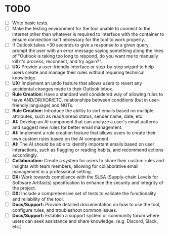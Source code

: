 # TODO

- [ ] Write basic tests.
- [ ] Make the testing environment for the tool unable to connect to the internet other than whatever is required to interface with the container to ensure connection isn't necessary for the tool to work properly.
- [ ] If Outlook takes >30 seconds to give a response to a given query, prompt the user with an error message saying something along the lines of "Outlook is taking too long to respond, do you want me to manually kill it's process, reconnect, and try again?".
- [ ] **UX:** Provide a user-friendly interface or step-by-step wizard to help users create and manage their rules without requiring technical knowledge.
- [ ] **UX:** Implement an undo feature that allows users to revert any accidental changes made to their Outlook inbox.
- [ ] **Rule Creation:** Have a standard well considered way of allowing rules to have AND/OR/XOR/ETC. relationships between conditions (but in user-friendly language) and NOTs.
- [ ] **Rule Creation:** Introduce the ability to sort emails based on multiple attributes, such as read/unread status, sender name, date, etc.
- [ ] **AI:** Develop an AI component that can analyze a user's email patterns and suggest new rules for better email management.
- [ ] **AI:** Implement a rule creation feature that allows users to create their own custom rules based on the AI component.
- [ ] **AI:** The AI should be able to identify important emails based on user interactions, such as flagging or reading habits, and recommend actions accordingly.
- [ ] **Collaboration:** Create a system for users to share their custom rules and insights with team members, allowing for collaborative email management in a professional setting.
- [ ] **DX:** Work towards compliance with the SLSA (Supply-chain Levels for Software Artifacts) specification to enhance the security and integrity of the project.
- [ ] **DX:** Include a comprehensive set of tests to validate the functionality and reliability of the tool.
- [ ] **Docs/Support:** Provide detailed documentation on how to use the tool, configure rules, and troubleshoot common issues.
- [ ] **Docs/Support:** Establish a support system or community forum where users can seek assistance and share knowledge. (e.g. Discord, Slack, etc.)
